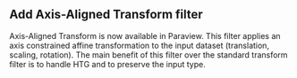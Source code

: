 ## Add Axis-Aligned Transform filter

Axis-Aligned Transform is now available in Paraview.
This filter applies an axis constrained affine transformation to the input dataset (translation, scaling, rotation). The main benefit of this filter over the standard transform filter is to handle HTG and to preserve the input type.
